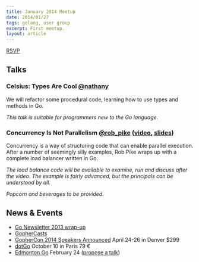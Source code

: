 ```yaml
---
title: January 2014 Meetup
date: 2014/01/27
tags: golang, user group
excerpt: First meetup.
layout: article
---
```


[RSVP](http://www.meetup.com/startupedmonton/events/153065012/)

## Talks

### Celsius: Types Are Cool [@nathany](https://twitter.com/nathany)

We will refactor some procedural code, learning how to use types and methods in Go.

*This talk is suitable for programmers new to the Go language.*

### Concurrency Is Not Parallelism [@rob_pike](https://twitter.com/rob_pike) ([video](https://vimeo.com/49718712), [slides](http://talks.golang.org/2012/waza.slide#1))
  
Concurrency is a way of structuring code that can enable parallel execution. After a number of seemingly silly examples, Rob Pike wraps up with a complete load balancer written in Go.

*The load balance code will be available to examine, run and discuss after the video.  The example is fairly advanced, but the principals can be understood by all.*

*Popcorn and beverages to be provided.*

## News &amp; Events

* [Go Newsletter 2013 wrap-up](http://www.golangweekly.com/archive/go-newsletter-2013-wrap-up/) 
* [GopherCasts](https://gophercasts.io/)
* [GopherCon 2014 Speakers Announced](http://www.gophercon.com/speakers/2013/12/25/speakers.html) April 24-26 in Denver $299
* [dotGo](http://www.dotgo.eu/) October 10 in Paris 79 &euro;
* [Edmonton Go](http://www.meetup.com/startupedmonton/events/qfwsfhysdbgc/) February 24 ([propose a talk](https://github.com/edmontongo/presentations/issues/1))

